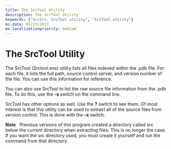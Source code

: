 ```yaml
---
title: The SrcTool Utility
description: The SrcTool Utility
keywords: ["SrcSrv, SrcTool utility", "SrcTool utility"]
ms.date: 05/23/2017
ms.localizationpriority: medium
---
```


# The SrcTool Utility


The SrcTool (Srctool.exe) utility lists all files indexed within the .pdb file. For each file, it lists the full path, source control server, and version number of the file. You can use this information for reference.

You can also use SrcTool to list the raw source file information from the .pdb file. To do this, use the **-s** switch on the command line.

SrcTool has other options as well. Use the **?** switch to see them. Of most interest is that this utility can be used to extract all of the source files from version control. This is done with the **-x** switch.

**Note**   Previous versions of this program created a directory called src below the current directory when extracting files. This is no longer the case. If you want the src directory used, you must create it yourself and run the command from that directory.

 

 

 





